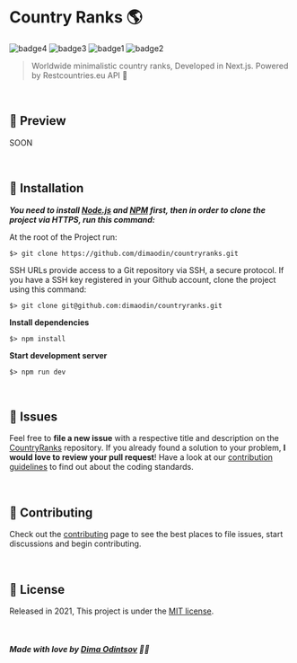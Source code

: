 # Country Ranks 🌎

 ![badge4](https://img.shields.io/badge/nextjs-%23000000.svg?style=for-the-badge&logo=next.js&logoColor=white) ![badge3](https://img.shields.io/badge/react-%2320232a.svg?style=for-the-badge&logo=react&logoColor=%2361DAFB) ![badge1](https://img.shields.io/badge/javascript-%23323330.svg?style=for-the-badge&logo=javascript&logoColor=%23F7DF1E) ![badge2](https://img.shields.io/badge/css3-%231572B6.svg?style=for-the-badge&logo=css3&logoColor=white)
> Worldwide minimalistic country ranks, Developed in Next.js.
> Powered by Restcountries.eu API 🚀

<br>

## :rocket: Preview

SOON

<br>

## :construction_worker: Installation

***You need to install [Node.js](https://nodejs.org/en/download/) and [NPM](https://www.npmjs.com/) first, then in order to clone the project via HTTPS, run this command:***

At the root of the Project run:

```
$> git clone https://github.com/dimaodin/countryranks.git
```

SSH URLs provide access to a Git repository via SSH, a secure protocol. If you have a SSH key registered in your Github account, clone the project using this command:

```
$> git clone git@github.com:dimaodin/countryranks.git
```

**Install dependencies**

```
$> npm install
```

**Start development server**

```
$> npm run dev
```

<br>

## :bug: Issues

Feel free to **file a new issue** with a respective title and description on the [CountryRanks](https://github.com/dimaodin/CountryRanks/issues) repository. If you already found a solution to your problem, **I would love to review your pull request**! Have a look at our [contribution guidelines](https://github.com/dimaodin/CountryRanks/blob/main/CONTRIBUTING.md) to find out about the coding standards.

<br>

## :tada: Contributing

Check out the [contributing](https://github.com/dimaodin/CountryRanks/blob/main/CONTRIBUTING.md) page to see the best places to file issues, start discussions and begin contributing.

<br>

## :closed_book: License

Released in 2021,
This project is under the [MIT license](https://github.com/dimaodin/CountryRanks/blob/main/LICENSE).

<br>

##### Made with love by [Dima Odintsov](https://github.com/DimaOdin) 💜🚀
